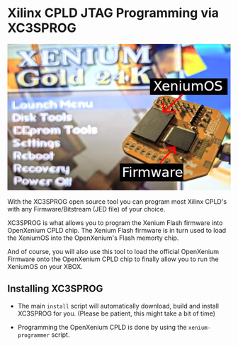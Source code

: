 # Xilinx CPLD JTAG Programming via XC3SPROG

![boot-partition](../images/xenium-os.jpg)

With the XC3SPROG open source tool you can program most Xilinx CPLD's with any Firmware/Bitstream  (JED file) of your choice.

XC3SPROG is what allows you to program the Xenium Flash firmware into OpenXenium CPLD chip. The Xenium Flash firmware is in turn used to load the XeniumOS into the OpenXenium's Flash memorty chip.

And of course, you will also use this tool to load the official OpenXenium Firmware onto the OpenXenium CPLD chip to finally allow you to run the XeniumOS on your XBOX.

## Installing XC3SPROG

- The main `install` script will automatically download, build and install XC3SPROG for you. (Please be patient, this might take a bit of time)

- Programming the OpenXenium CPLD is done by using the `xenium-programmer` script.
